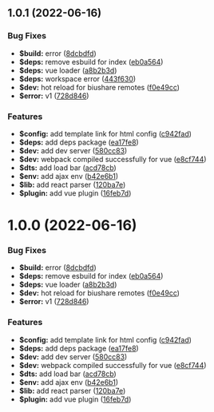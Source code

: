 ## 1.0.1 (2022-06-16)


### Bug Fixes

* **$build:** error ([8dcbdfd](https://github.com/fe6/biu/commit/8dcbdfdfb93f7fb7ebed89b5adc68c0c2a1bf6a1))
* **$deps:** remove esbuild for index ([eb0a564](https://github.com/fe6/biu/commit/eb0a56494b4a131782ee65824929e9bf60fc97e3))
* **$deps:** vue loader ([a8b2b3d](https://github.com/fe6/biu/commit/a8b2b3df7db5cbe5016074aa0789633d2322740b))
* **$deps:** workspace error ([443f630](https://github.com/fe6/biu/commit/443f630aae93731ea13887ea0446c930528eb163))
* **$dev:** hot reload for biushare remotes ([f0e49cc](https://github.com/fe6/biu/commit/f0e49cce0c089aaed4aea5ec8781a214571cbc52))
* **$error:** v1 ([728d846](https://github.com/fe6/biu/commit/728d8468abc140db67a3116eaf10fd9a0bea2b09))


### Features

* **$config:** add template link for html config ([c942fad](https://github.com/fe6/biu/commit/c942fad231765e9e075bc35dbb2f652eadc83121))
* **$deps:** add deps package ([ea17fe8](https://github.com/fe6/biu/commit/ea17fe8a98d83a98e97aa392426d77216a46e420))
* **$dev:** add dev server ([580cc83](https://github.com/fe6/biu/commit/580cc831170a9a6c2df50d88801444a10bc59978))
* **$dev:** webpack compiled successfully for vue ([e8cf744](https://github.com/fe6/biu/commit/e8cf744a15c0d63d9d0a999ef073fec50fd36970))
* **$dts:** add load bar ([acd78cb](https://github.com/fe6/biu/commit/acd78cb33eb0ff3ec999a63f35cf83839e725339))
* **$env:** add ajax env ([b42e6b1](https://github.com/fe6/biu/commit/b42e6b199288f7c78a0a65af10d599e11e51d0e9))
* **$lib:** add react parser ([120ba7e](https://github.com/fe6/biu/commit/120ba7e8372359d0056a4cb4c6693a59d6e5ba9f))
* **$plugin:** add vue plugin ([16feb7d](https://github.com/fe6/biu/commit/16feb7d71a0e3472a982e5753ccb16a0fb0f8469))



# 1.0.0 (2022-06-16)


### Bug Fixes

* **$build:** error ([8dcbdfd](https://github.com/fe6/biu/commit/8dcbdfdfb93f7fb7ebed89b5adc68c0c2a1bf6a1))
* **$deps:** remove esbuild for index ([eb0a564](https://github.com/fe6/biu/commit/eb0a56494b4a131782ee65824929e9bf60fc97e3))
* **$deps:** vue loader ([a8b2b3d](https://github.com/fe6/biu/commit/a8b2b3df7db5cbe5016074aa0789633d2322740b))
* **$dev:** hot reload for biushare remotes ([f0e49cc](https://github.com/fe6/biu/commit/f0e49cce0c089aaed4aea5ec8781a214571cbc52))
* **$error:** v1 ([728d846](https://github.com/fe6/biu/commit/728d8468abc140db67a3116eaf10fd9a0bea2b09))


### Features

* **$config:** add template link for html config ([c942fad](https://github.com/fe6/biu/commit/c942fad231765e9e075bc35dbb2f652eadc83121))
* **$deps:** add deps package ([ea17fe8](https://github.com/fe6/biu/commit/ea17fe8a98d83a98e97aa392426d77216a46e420))
* **$dev:** add dev server ([580cc83](https://github.com/fe6/biu/commit/580cc831170a9a6c2df50d88801444a10bc59978))
* **$dev:** webpack compiled successfully for vue ([e8cf744](https://github.com/fe6/biu/commit/e8cf744a15c0d63d9d0a999ef073fec50fd36970))
* **$dts:** add load bar ([acd78cb](https://github.com/fe6/biu/commit/acd78cb33eb0ff3ec999a63f35cf83839e725339))
* **$env:** add ajax env ([b42e6b1](https://github.com/fe6/biu/commit/b42e6b199288f7c78a0a65af10d599e11e51d0e9))
* **$lib:** add react parser ([120ba7e](https://github.com/fe6/biu/commit/120ba7e8372359d0056a4cb4c6693a59d6e5ba9f))
* **$plugin:** add vue plugin ([16feb7d](https://github.com/fe6/biu/commit/16feb7d71a0e3472a982e5753ccb16a0fb0f8469))



